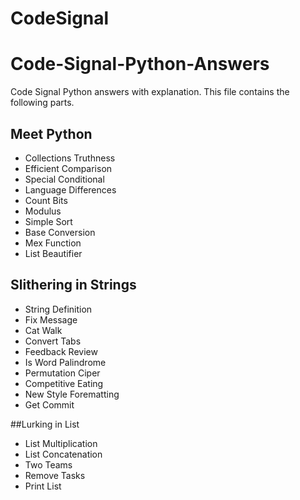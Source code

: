 # CodeSignal
# Code-Signal-Python-Answers
Code Signal Python answers with explanation. This file contains the following parts.
## Meet Python
- Collections Truthness
- Efficient Comparison
- Special Conditional
- Language Differences
- Count Bits
- Modulus
- Simple Sort
- Base Conversion
- Mex Function
- List Beautifier

## Slithering in Strings
- String Definition
- Fix Message
- Cat Walk
- Convert Tabs
- Feedback Review
- Is Word Palindrome
- Permutation Ciper
- Competitive Eating
- New Style Forematting
- Get Commit 

##Lurking in List
- List Multiplication
- List Concatenation
- Two Teams
- Remove Tasks
- Print List

